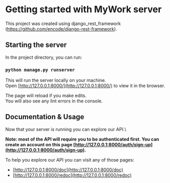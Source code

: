 # Getting started with MyWork server

This project was created using django_rest_framework (https://github.com/encode/django-rest-framework).

## Starting the server

In the project directory, you can run:

### `python manage.py runserver`

This will run the server locally on your machine.\
Open [http://127.0.0.1:8000/](http://127.0.0.1:8000/) to view it in the browser.

The page will reload if you make edits.\
You will also see any lint errors in the console.

## Documentation & Usage

Now that your server is running you can explore our API.\

**Note: most of the API will require you to be authenticated first. You can create an account on this page [http://127.0.0.1:8000/auth/sign-up](http://127.0.0.1:8000/auth/sign-up).**

To help you explore our API you can visit any of those pages:
  - [http://127.0.0.1:8000/doc](http://127.0.0.1:8000/doc)
  - [http://127.0.0.1:8000/redoc](http://127.0.0.1:8000/redoc)

